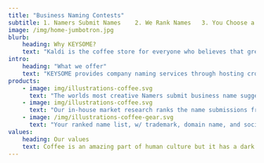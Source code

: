 ```yaml
---
title: "Business Naming Contests"
subtitle: 1. Namers Submit Names    2. We Rank Names   3. You Choose a Winner
image: /img/home-jumbotron.jpg
blurb:
    heading: Why KEYSOME?
    text: "Kaldi is the coffee store for everyone who believes that great coffee shouldn just taste good, it should do good too. We source all of our beans directly from small scale sustainable farmers and make sure part of the profits are reinvested in their communities."
intro:
    heading: "What we offer"
    text: "KEYSOME provides company naming services through hosting crowdsourced naming contests. Our namers create business names, product names, domain names and taglines for start-ups across the world."
products:
    - image: img/illustrations-coffee.svg
      text: "The worlds most creative Namers submit business name suggestions on your contest. Our team creates brilliant names for your startup."
    - image: img/illustrations-coffee.svg
      text: "Our in-house market research ranks the name submissions from top to bottom. You are delivered a list of names with the very best names at the top."
    - image: /img/illustrations-coffee-gear.svg
      text: "Your ranked name list, w/ trademark, domain name, and social media username availability is delivered. You pick a winning name & winner gets paid."
values:
    heading: Our values
    text: Coffee is an amazing part of human culture but it has a dark side too – one of colonialism and mindless abuse of natural resources and human lives. We want to turn this around and return the coffee trade to the drink’s exhilarating, empowering and unifying nature.
---
```


